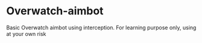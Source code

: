 # Overwatch-aimbot
Basic Overwatch aimbot using interception. For learning purpose only, using at your own risk
